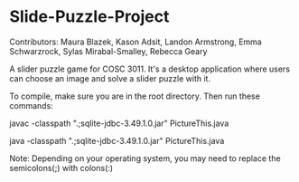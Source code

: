 # Slide-Puzzle-Project
Contributors: Maura Blazek, Kason Adsit, Landon Armstrong, Emma Schwarzrock, Sylas Mirabal-Smalley, Rebecca Geary

A slider puzzle game for COSC 3011. It's a desktop application where users can choose an image and solve a slider puzzle with it.


To compile, make sure you are in the root directory. Then run these commands: 

javac -classpath ".;sqlite-jdbc-3.49.1.0.jar" PictureThis.java

java -classpath ".;sqlite-jdbc-3.49.1.0.jar" PictureThis.java

Note: Depending on your operating system, you may need to replace the semicolons(;) with colons(:) 

